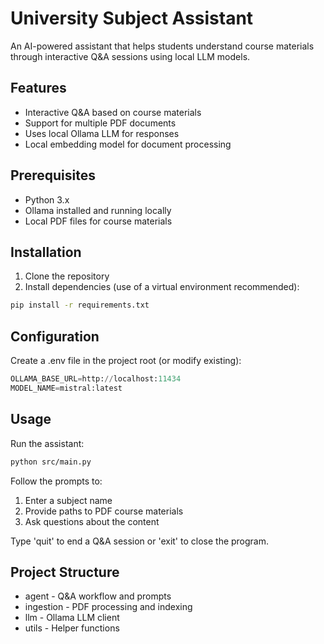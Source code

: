 # University Subject Assistant

An AI-powered assistant that helps students understand course materials through interactive Q&A sessions using local LLM models.

## Features

- Interactive Q&A based on course materials
- Support for multiple PDF documents
- Uses local Ollama LLM for responses
- Local embedding model for document processing

## Prerequisites

- Python 3.x
- Ollama installed and running locally
- Local PDF files for course materials

## Installation

1. Clone the repository
2. Install dependencies (use of a virtual environment recommended):
```bash
pip install -r requirements.txt
```

## Configuration

Create a .env file in the project root (or modify existing):

```python
OLLAMA_BASE_URL=http://localhost:11434
MODEL_NAME=mistral:latest
```

## Usage

Run the assistant:

```bash
python src/main.py
```

Follow the prompts to:
1. Enter a subject name
2. Provide paths to PDF course materials
3. Ask questions about the content

Type 'quit' to end a Q&A session or 'exit' to close the program.

## Project Structure

- agent - Q&A workflow and prompts
- ingestion - PDF processing and indexing
- llm - Ollama LLM client
- utils - Helper functions